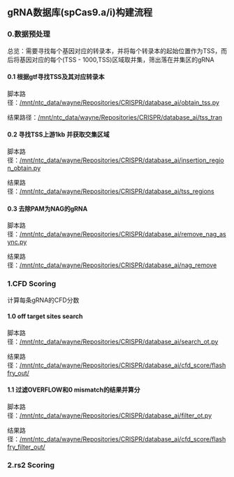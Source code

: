 ## gRNA数据库(spCas9.a/i)构建流程

### 0.数据预处理
总览：需要寻找每个基因对应的转录本，并将每个转录本的起始位置作为TSS，而后将基因对应的每个(TSS - 1000,TSS)区域取并集，筛出落在并集区的gRNA

#### 0.1 根据gtf寻找TSS及其对应转录本
脚本路径：[/mnt/ntc_data/wayne/Repositories/CRISPR/database_ai/obtain_tss.py](./obtain_tss.py)

结果路径：[/mnt/ntc_data/wayne/Repositories/CRISPR/database_ai/tss_tran](./tss_tran)

#### 0.2 寻找TSS上游1kb 并获取交集区域
脚本路径：[/mnt/ntc_data/wayne/Repositories/CRISPR/database_ai/insertion_region_obtain.py](./insertion_region_obtain.py)

结果路径：[/mnt/ntc_data/wayne/Repositories/CRISPR/database_ai/tss_regions](./tss_regions)


#### 0.3 去除PAM为NAG的gRNA
脚本路径：[/mnt/ntc_data/wayne/Repositories/CRISPR/database_ai/remove_nag_async.py](./remove_nag_async.py)

结果路径：[/mnt/ntc_data/wayne/Repositories/CRISPR/database_ai/nag_remove](./nag_remove)

### 1.CFD Scoring
计算每条gRNA的CFD分数

#### 1.0 off target sites search
脚本路径：[/mnt/ntc_data/wayne/Repositories/CRISPR/database_ai/search_ot.py](./search_ot.py)

结果路径：[/mnt/ntc_data/wayne/Repositories/CRISPR/database_ai/cfd_score/flashfry_out/](./cfd_score/flashfry_out/)

#### 1.1 过滤OVERFLOW和0 mismatch的结果并算分
脚本路径：[/mnt/ntc_data/wayne/Repositories/CRISPR/database_ai/filter_ot.py](./filter_ot.py)

结果路径：[/mnt/ntc_data/wayne/Repositories/CRISPR/database_ai/cfd_score/flashfry_filter_out/](./cfd_score/flashfry_filter_out)


### 2.rs2 Scoring